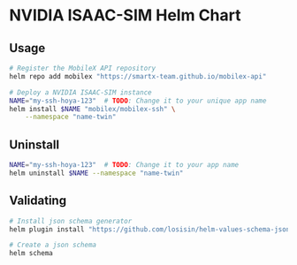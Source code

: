 # NVIDIA ISAAC-SIM Helm Chart

## Usage

```bash
# Register the MobileX API repository
helm repo add mobilex "https://smartx-team.github.io/mobilex-api"

# Deploy a NVIDIA ISAAC-SIM instance
NAME="my-ssh-hoya-123"  # TODO: Change it to your unique app name
helm install $NAME "mobilex/mobilex-ssh" \
    --namespace "name-twin"
```

## Uninstall

```bash
NAME="my-ssh-hoya-123"  # TODO: Change it to your app name
helm uninstall $NAME --namespace "name-twin"
```

## Validating

```bash
# Install json schema generator
helm plugin install "https://github.com/losisin/helm-values-schema-json.git"

# Create a json schema
helm schema
```
